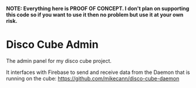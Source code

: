 **NOTE: Everything here is PROOF OF CONCEPT. I don't plan on supporting this code so if you want to use it then no problem but use it at your own risk.**

# Disco Cube Admin

The admin panel for my disco cube project.

It interfaces with Firebase to send and receive data from the Daemon that is running on the cube: https://github.com/mikecann/disco-cube-daemon
